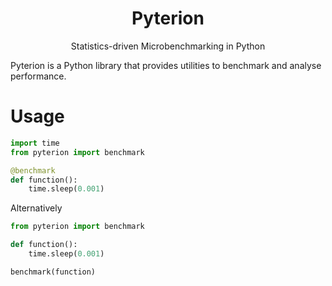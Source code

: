 <h1 align="center">Pyterion</h1>
<div align="center">Statistics-driven Microbenchmarking in Python</div>

Pyterion is a Python library that provides utilities to benchmark and analyse performance.

# Usage
```python
import time
from pyterion import benchmark

@benchmark
def function():
    time.sleep(0.001)
```
Alternatively
```python
from pyterion import benchmark

def function():
    time.sleep(0.001)

benchmark(function)
```
